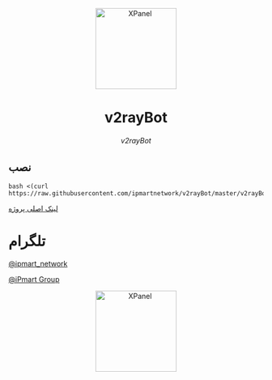 <p align="center">
<picture>
<img width="160" height="160"  alt="XPanel" src="https://github.com/iPmartNetwork/iPmart-SSH/blob/main/images/logo.png">
</picture>
  </p> 
<p align="center">
<h1 align="center"/>v2rayBot</h1>
<h6 align="center"> v2rayBot <h6>
</p>



## نصب


```
bash <(curl https://raw.githubusercontent.com/ipmartnetwork/v2rayBot/master/v2rayBot.sh)

```


[لینک اصلی پروژه](https://github.com/TeleDark/v2ray-tel-bot)




# تلگرام

[@ipmart_network](https://t.me/ipmart_network)

[@iPmart Group](https://t.me/ipmartnetwork_gp)



	




<p align="center">
<picture>
<img width="160" height="160"  alt="XPanel" src="https://github.com/iPmartNetwork/iPmart-SSH/blob/main/images/logo.png">
</picture>
  </p> 



